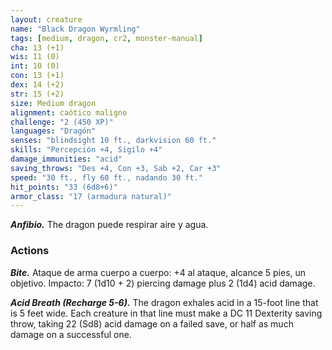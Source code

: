 ```yaml
---
layout: creature
name: "Black Dragon Wyrmling"
tags: [medium, dragon, cr2, monster-manual]
cha: 13 (+1)
wis: 11 (0)
int: 10 (0)
con: 13 (+1)
dex: 14 (+2)
str: 15 (+2)
size: Medium dragon
alignment: caótico maligno
challenge: "2 (450 XP)"
languages: "Dragón"
senses: "blindsight 10 ft., darkvision 60 ft."
skills: "Percepción +4, Sigilo +4"
damage_immunities: "acid"
saving_throws: "Des +4, Con +3, Sab +2, Car +3"
speed: "30 ft., fly 60 ft., nadando 30 ft."
hit_points: "33 (6d8+6)"
armor_class: "17 (armadura natural)"
---
```


***Anfibio.*** The dragon puede respirar aire y agua.

### Actions

***Bite.*** Ataque de arma cuerpo a cuerpo: +4 al ataque, alcance 5 pies, un objetivo. Impacto: 7 (1d10 + 2) piercing damage plus 2 (1d4) acid damage.

***Acid Breath (Recharge 5-6).*** The dragon exhales acid in a 15-foot line that is 5 feet wide. Each creature in that line must make a DC 11 Dexterity saving throw, taking 22 (Sd8) acid damage on a failed save, or half as much damage on a successful one.